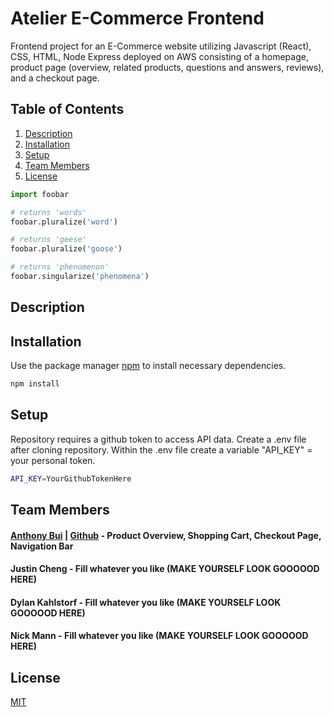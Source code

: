 # Atelier E-Commerce Frontend

Frontend project for an E-Commerce website utilizing Javascript (React), CSS, HTML, Node Express deployed on AWS consisting of a homepage, product page (overview, related products, questions and answers, reviews), and a checkout page.

## Table of Contents

1. [Description](#Description)
2. [Installation](#Installation)
3. [Setup](#Setup)
4. [Team Members](#Team-members)
5. [License](#License)

```python
import foobar

# returns 'words'
foobar.pluralize('word')

# returns 'geese'
foobar.pluralize('goose')

# returns 'phenomenon'
foobar.singularize('phenomena')
```

## Description


## Installation

Use the package manager [npm](https://docs.npmjs.com/) to install necessary dependencies.

```bash
npm install
```

## Setup

Repository requires a github token to access API data. Create a .env file after cloning repository. Within the .env file create a variable "API_KEY" = your personal token.

```bash
API_KEY=YourGithubTokenHere
```
## Team Members
#### [Anthony Bui](https://www.linkedin.com/in/bui-anthony/) | [Github](https://github.com/aboowee) - Product Overview, Shopping Cart, Checkout Page, Navigation Bar
#### Justin Cheng - Fill whatever you like (MAKE YOURSELF LOOK GOOOOOD HERE)
#### Dylan Kahlstorf - Fill whatever you like (MAKE YOURSELF LOOK GOOOOOD HERE)
#### Nick Mann - Fill whatever you like (MAKE YOURSELF LOOK GOOOOOD HERE)

## License

[MIT](https://choosealicense.com/licenses/mit/)
